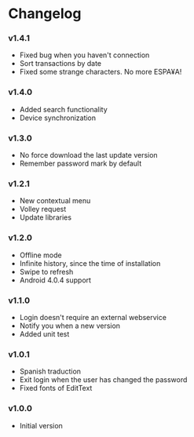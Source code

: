 # Changelog

### v1.4.1
- Fixed bug when you haven't connection
- Sort transactions by date
- Fixed some strange characters. No more ESPA¥A!

### v1.4.0
- Added search functionality
- Device synchronization

### v1.3.0
- No force download the last update version
- Remember password mark by default

### v1.2.1
- New contextual menu
- Volley request
- Update libraries

### v1.2.0
- Offline mode
- Infinite history, since the time of installation
- Swipe to refresh
- Android 4.0.4 support

### v1.1.0
- Login doesn't require an external webservice
- Notify you when a new version
- Added unit test

### v1.0.1
- Spanish traduction
- Exit login when the user has changed the password
- Fixed fonts of EditText

### v1.0.0
- Initial version
